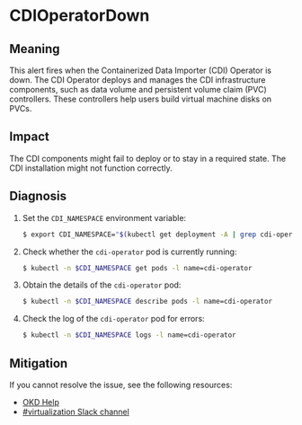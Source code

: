 # CDIOperatorDown

## Meaning

This alert fires when the Containerized Data Importer (CDI) Operator is down.
The CDI Operator deploys and manages the CDI infrastructure components, such as
data volume and persistent volume claim (PVC) controllers. These controllers
help users build virtual machine disks on PVCs.

## Impact

The CDI components might fail to deploy or to stay in a required state. The CDI
installation might not function correctly.

## Diagnosis

1. Set the `CDI_NAMESPACE` environment variable:

   ```bash
   $ export CDI_NAMESPACE="$(kubectl get deployment -A | grep cdi-operator | awk '{print $1}')"
   ```

2. Check whether the `cdi-operator` pod is currently running:

   ```bash
   $ kubectl -n $CDI_NAMESPACE get pods -l name=cdi-operator
   ```

3. Obtain the details of the `cdi-operator` pod:

   ```bash
   $ kubectl -n $CDI_NAMESPACE describe pods -l name=cdi-operator
   ```

4. Check the log of the `cdi-operator` pod for errors:

   ```bash
   $ kubectl -n $CDI_NAMESPACE logs -l name=cdi-operator
   ```

## Mitigation

<!--DS: If you cannot resolve the issue, log in to the
link:https://access.redhat.com[Customer Portal] and open a support case,
attaching the artifacts gathered during the diagnosis procedure.-->

<!--USstart-->
If you cannot resolve the issue, see the following resources:

- [OKD Help](https://www.okd.io/help/)
- [#virtualization Slack channel](https://kubernetes.slack.com/channels/virtualization)
<!--USend-->

